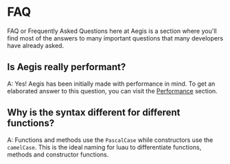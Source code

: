 # FAQ

FAQ or Frequently Asked Questions here at Aegis is a section where you'll find most of the answers to many important questions that many developers have already asked.

## Is Aegis really performant?

A: Yes! Aegis has been initially made with performance in mind. To get an elaborated answer to this question, you can visit the [Performance](/informative/performance) section.

## Why is the syntax different for different functions?

A: Functions and methods use the `PascalCase` while constructors use the `camelCase`. This is the ideal naming for luau to differentiate functions, methods and constructor functions.
